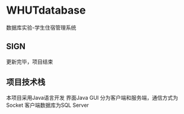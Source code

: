 # WHUTdatabase
数据库实验-学生住宿管理系统
## SIGN
更新完毕，项目结束
## 项目技术栈
本项目采用Java语言开发
界面Java GUI
分为客户端和服务端，通信方式为Socket
客户端数据库为SQL Server